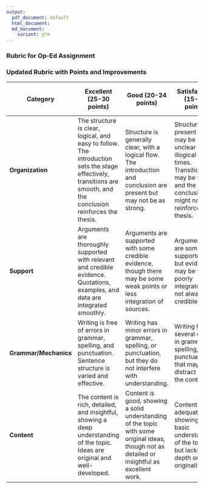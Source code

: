 ```yaml
---
output:
  pdf_document: default
  html_document:
  md_document:
    variant: gfm
---
```


### Rubric for Op-Ed Assignment

### Updated Rubric with Points and Improvements

| **Category**          | **Excellent (25-30 points)**                                                                 | **Good (20-24 points)**                                                                            | **Satisfactory (15-19 points)**                                                                   | **Needs Improvement (10-14 points)**                                                              | **Unsatisfactory (0-9 points)**                                                                   |
|-----------------------|----------------------------------------------------------------------------------------------|---------------------------------------------------------------------------------------------------|---------------------------------------------------------------------------------------------------|---------------------------------------------------------------------------------------------------|---------------------------------------------------------------------------------------------------|
| **Organization**      | The structure is clear, logical, and easy to follow. The introduction sets the stage effectively, transitions are smooth, and the conclusion reinforces the thesis. | Structure is generally clear, with a logical flow. The introduction and conclusion are present but may not be as strong. | Structure is present but may be unclear or illogical at times. Transitions may be weak, and the conclusion might not fully reinforce the thesis. | Structure is weak, with unclear or illogical organization. The introduction and conclusion are either weak or missing. | No clear organization, making the content difficult to follow. The introduction and conclusion are missing or ineffective. |
| **Support**           | Arguments are thoroughly supported with relevant and credible evidence. Quotations, examples, and data are integrated smoothly. | Arguments are supported with some credible evidence, though there may be some weak points or less integration of sources. | Arguments are somewhat supported, but evidence may be weak, poorly integrated, or not always credible. | Arguments lack sufficient support, with minimal evidence or irrelevant sources. | No support is provided for arguments, or the evidence is irrelevant or not credible. |
| **Grammar/Mechanics** | Writing is free of errors in grammar, spelling, and punctuation. Sentence structure is varied and effective. | Writing has minor errors in grammar, spelling, or punctuation, but they do not interfere with understanding. | Writing has several errors in grammar, spelling, or punctuation that may distract from the content. | Writing has frequent errors in grammar, spelling, or punctuation, making it difficult to understand. | Writing is riddled with errors in grammar, spelling, or punctuation, severely hindering readability. |
| **Content**           | The content is rich, detailed, and insightful, showing a deep understanding of the topic. Ideas are original and well-developed. | Content is good, showing a solid understanding of the topic with some original ideas, though not as detailed or insightful as excellent work. | Content is adequate, showing a basic understanding of the topic but lacking depth or originality. | Content is weak, showing limited understanding of the topic and lacking original ideas or depth. | Content is poor, with little to no understanding of the topic and no original ideas or insight. |
